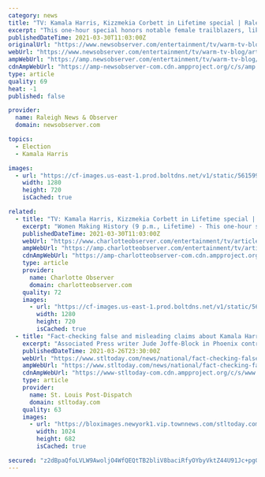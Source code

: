```yaml
---
category: news
title: "TV: Kamala Harris, Kizzmekia Corbett in Lifetime special | Raleigh News & Observer"
excerpt: "This one-hour special honors notable female trailblazers, like Vice President Kamala Harris and North Carolina native Dr. Kissmekia “Kizzy” Corbett, a lead scientist on the development of the Moderna vaccine for COVID-19."
publishedDateTime: 2021-03-30T11:03:00Z
originalUrl: "https://www.newsobserver.com/entertainment/tv/warm-tv-blog/article250289770.html"
webUrl: "https://www.newsobserver.com/entertainment/tv/warm-tv-blog/article250289770.html"
ampWebUrl: "https://amp.newsobserver.com/entertainment/tv/warm-tv-blog/article250289770.html"
cdnAmpWebUrl: "https://amp-newsobserver-com.cdn.ampproject.org/c/s/amp.newsobserver.com/entertainment/tv/warm-tv-blog/article250289770.html"
type: article
quality: 69
heat: -1
published: false

provider:
  name: Raleigh News & Observer
  domain: newsobserver.com

topics:
  - Election
  - Kamala Harris

images:
  - url: "https://cf-images.us-east-1.prod.boltdns.net/v1/static/5615998031001/8e831fcf-b0fe-4821-9639-a1c1dccab51a/b8f21ad2-5b84-4548-b003-1266b304582c/1280x720/match/image.jpg"
    width: 1280
    height: 720
    isCached: true

related:
  - title: "TV: Kamala Harris, Kizzmekia Corbett in Lifetime special | Charlotte Observer"
    excerpt: "Women Making History (9 p.m., Lifetime) - This one-hour special honors notable female trailblazers, like Vice President Kamala Harris and North Carolina native Dr. Kissmekia “Kizzy” Corbett, a lead scientist on the development of the Moderna vaccine ..."
    publishedDateTime: 2021-03-30T11:03:00Z
    webUrl: "https://www.charlotteobserver.com/entertainment/tv/article250289770.html"
    ampWebUrl: "https://amp.charlotteobserver.com/entertainment/tv/article250289770.html"
    cdnAmpWebUrl: "https://amp-charlotteobserver-com.cdn.ampproject.org/c/s/amp.charlotteobserver.com/entertainment/tv/article250289770.html"
    type: article
    provider:
      name: Charlotte Observer
      domain: charlotteobserver.com
    quality: 72
    images:
      - url: "https://cf-images.us-east-1.prod.boltdns.net/v1/static/5615998031001/8e831fcf-b0fe-4821-9639-a1c1dccab51a/b8f21ad2-5b84-4548-b003-1266b304582c/1280x720/match/image.jpg"
        width: 1280
        height: 720
        isCached: true
  - title: "Fact-checking false and misleading claims about Kamala Harris, online Taco Bell offers and more"
    excerpt: "Associated Press writer Jude Joffe-Block in Phoenix contributed this report. CLAIM: Vice President Kamala Harris disrespected the military when she failed to salute the military escorts when boarding Air Force Two on March 19 in Georgia. THE FACTS ..."
    publishedDateTime: 2021-03-26T23:30:00Z
    webUrl: "https://www.stltoday.com/news/national/fact-checking-false-and-misleading-claims-about-kamala-harris-online-taco-bell-offers-and-more/article_ebc9ea55-a4dc-551c-babb-0452e553abd9.html"
    ampWebUrl: "https://www.stltoday.com/news/national/fact-checking-false-and-misleading-claims-about-kamala-harris-online-taco-bell-offers-and-more/article_ebc9ea55-a4dc-551c-babb-0452e553abd9.amp.html"
    cdnAmpWebUrl: "https://www-stltoday-com.cdn.ampproject.org/c/s/www.stltoday.com/news/national/fact-checking-false-and-misleading-claims-about-kamala-harris-online-taco-bell-offers-and-more/article_ebc9ea55-a4dc-551c-babb-0452e553abd9.amp.html"
    type: article
    provider:
      name: St. Louis Post-Dispatch
      domain: stltoday.com
    quality: 63
    images:
      - url: "https://bloximages.newyork1.vip.townnews.com/stltoday.com/content/tncms/assets/v3/editorial/3/07/30754044-ee64-5908-89be-bd9d8f26fa7c/605e3da0156bc.image.jpg?resize=1024%2C682"
        width: 1024
        height: 682
        isCached: true

secured: "z2dBpaQfoLVLW9AwoljO4WfQEQtTB2bliV8baciRfyOYbyVktZ44U91Jc+pgGfjgEKEJ/3vrcY+3tE0w6bQRtAfLzUBBGuVExkGOd2x1TCiB3UJqiJAmgdNGEy9U1R1gj9QBMK7ra3f8PrvMmTFY6tetTEXoC5qWDXMtXGPLNlwuCTu88AD1N52GQyG4CwU+iQlDPfGi9g/8y2v+T/l7jpQ9MkAUVbCOzunRbmi+wGZEVmSdhHvhGlfNXMFY7/JYS6enWem7zf6KmvFa5goeieRdppGRFFdeiJIMTL/cIWMmTqZk9IS6nDzuUfqDgzZdq7Tc/zMyVz/6Z5dFebrMON6dJ0jUbvts4ehaDl9lg+E=;2mz1K1jQ7UiKcEdbeoVRaw=="
---
```


